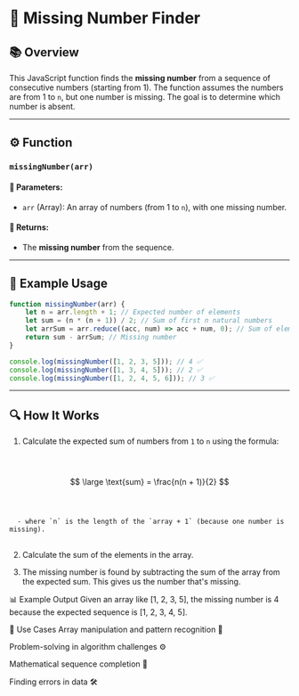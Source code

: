 # 🔢 Missing Number Finder

## 📚 Overview
This JavaScript function finds the **missing number** from a sequence of consecutive numbers (starting from 1). The function assumes the numbers are from 1 to `n`, but one number is missing. The goal is to determine which number is absent.

---

## ⚙️ Function

### `missingNumber(arr)`

#### 🧾 Parameters:
- `arr` (Array): An array of numbers (from 1 to `n`), with one missing number.

#### 🎯 Returns:
- The **missing number** from the sequence.

---

## 🧪 Example Usage

```javascript
function missingNumber(arr) {
    let n = arr.length + 1; // Expected number of elements
    let sum = (n * (n + 1)) / 2; // Sum of first n natural numbers
    let arrSum = arr.reduce((acc, num) => acc + num, 0); // Sum of elements in the array
    return sum - arrSum; // Missing number
}

console.log(missingNumber([1, 2, 3, 5])); // 4 ✅
console.log(missingNumber([1, 3, 4, 5])); // 2 ✅
console.log(missingNumber([1, 2, 4, 5, 6])); // 3 ✅
```

---
## 🔍 How It Works
1. Calculate the expected sum of numbers from `1` to `n` using the formula:

<br></br>
$$
\large \text{sum} = \frac{n(n + 1)}{2}
$$
<br></br>

      - where `n` is the length of the `array + 1` (because one number is missing).
##
2. Calculate the sum of the elements in the array.

3. The missing number is found by subtracting the sum of the array from the expected sum. This gives us the number that's missing.

📊 Example Output
Given an array like [1, 2, 3, 5], the missing number is 4 because the expected sequence is [1, 2, 3, 4, 5].

🚀 Use Cases
Array manipulation and pattern recognition 🧩

Problem-solving in algorithm challenges ⚙️

Mathematical sequence completion 📐

Finding errors in data 🛠️


